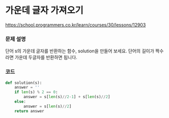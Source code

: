 # 가운데 글자 가져오기
https://school.programmers.co.kr/learn/courses/30/lessons/12903

### 문제 설명
단어 s의 가운데 글자를 반환하는 함수, solution을 만들어 보세요. 단어의 길이가 짝수라면 가운데 두글자를 반환하면 됩니다.

### 코드
```python
def solution(s):
    answer = ''
    if len(s) % 2 == 0:
        answer = s[len(s)//2-1] + s[len(s)//2]
    else:
        answer = s[len(s)//2]
    return answer
```

